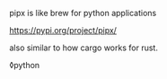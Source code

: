 pipx is like brew for python applications

<https://pypi.org/project/pipx/>

also similar to how cargo works for rust.

◊python

